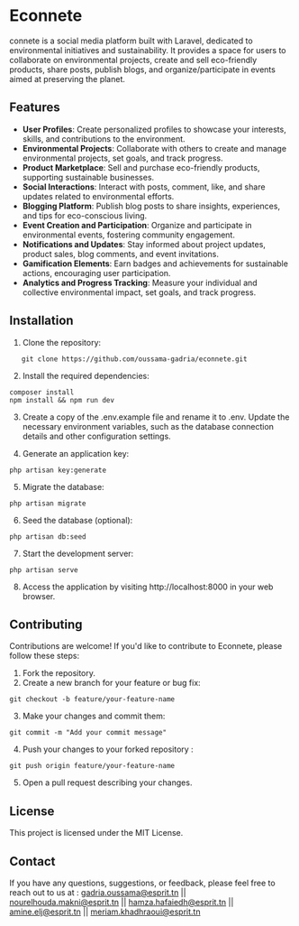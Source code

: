 # Econnete

connete is a social media platform built with Laravel, dedicated to environmental initiatives and sustainability. It provides a space for users to collaborate on environmental projects, create and sell eco-friendly products, share posts, publish blogs, and organize/participate in events aimed at preserving the planet.

## Features

- **User Profiles**: Create personalized profiles to showcase your interests, skills, and contributions to the environment.
- **Environmental Projects**: Collaborate with others to create and manage environmental projects, set goals, and track progress.
- **Product Marketplace**: Sell and purchase eco-friendly products, supporting sustainable businesses.
- **Social Interactions**: Interact with posts, comment, like, and share updates related to environmental efforts.
- **Blogging Platform**: Publish blog posts to share insights, experiences, and tips for eco-conscious living.
- **Event Creation and Participation**: Organize and participate in environmental events, fostering community engagement.
- **Notifications and Updates**: Stay informed about project updates, product sales, blog comments, and event invitations.
- **Gamification Elements**: Earn badges and achievements for sustainable actions, encouraging user participation.
- **Analytics and Progress Tracking**: Measure your individual and collective environmental impact, set goals, and track progress.

## Installation

1. Clone the repository:
```
   git clone https://github.com/oussama-gadria/econnete.git
```
2. Install the required dependencies:
```
composer install
npm install && npm run dev

```
3. Create a copy of the .env.example file and rename it to .env. Update the necessary environment variables, such as the database connection details and other configuration settings.

4. Generate an application key:
```
php artisan key:generate
```
5. Migrate the database:
```
php artisan migrate
```
6. Seed the database (optional):
```
php artisan db:seed
```
7. Start the development server:
```
php artisan serve
```
8. Access the application by visiting http://localhost:8000 in your web browser.

## Contributing
Contributions are welcome! If you'd like to contribute to Econnete, please follow these steps:
1. Fork the repository.
2. Create a new branch for your feature or bug fix:
  ```
git checkout -b feature/your-feature-name
```
3. Make your changes and commit them:
```
git commit -m "Add your commit message"
```
4. Push your changes to your forked repository :
```
git push origin feature/your-feature-name
```
5. Open a pull request describing your changes. 

## License
This project is licensed under the MIT License.

## Contact 
If you have any questions, suggestions, or feedback, please feel free to reach out to us at : gadria.oussama@esprit.tn || nourelhouda.makni@esprit.tn || hamza.hafaiedh@esprit.tn || amine.elj@esprit.tn || meriam.khadhraoui@esprit.tn
